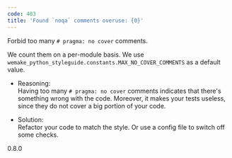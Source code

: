 ```yaml
---
code: 403
title: 'Found `noqa` comments overuse: {0}'
---
```


Forbid too many `# pragma: no cover` comments.

We count them on a per-module basis. We use
`wemake_python_styleguide.constants.MAX_NO_COVER_COMMENTS` as a default
value.

  - Reasoning:  
    Having too many `# pragma: no cover` comments indicates that there's
    something wrong with the code. Moreover, it makes your tests
    useless, since they do not cover a big portion of your code.

  - Solution:  
    Refactor your code to match the style. Or use a config file to
    switch off some checks.

<div class="versionadded">

0.8.0

</div>